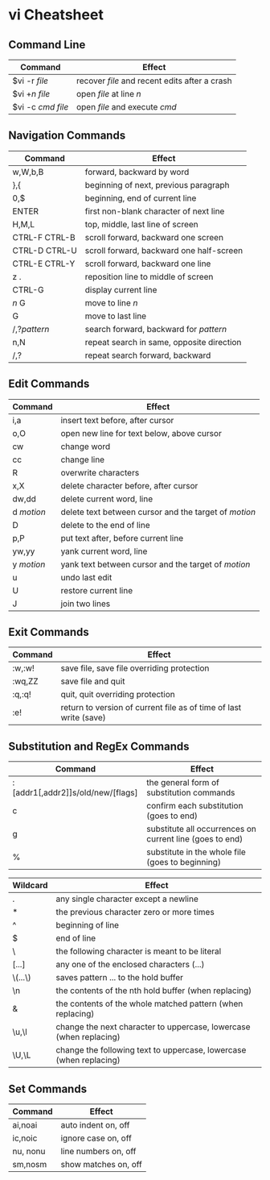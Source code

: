 # vi Cheatsheet

## Command Line
| Command | Effect |
| --- | --- |
| $vi -r *file* | recover *file* and recent edits after a crash |
| $vi +*n* *file* | open *file* at line *n* |
| $vi -c *cmd* *file* | open *file* and execute *cmd* |

## Navigation Commands
| Command | Effect |
| --- | --- |
| w,W,b,B | forward, backward by word |
| },{ | beginning of next, previous paragraph |
| 0,$ | beginning, end of current line |
| ENTER | first non-blank character of next line |
| H,M,L | top, middle, last line of screen |
| CTRL-F CTRL-B | scroll forward, backward one screen |
| CTRL-D CTRL-U | scroll forward, backward one half-screen |
| CTRL-E CTRL-Y | scroll forward, backward one line |
| z . | reposition line to middle of screen |
| CTRL-G | display current line |
| *n* G | move to line *n* |
| G | move to last line |
| /,?*pattern* | search forward, backward for *pattern* |
| n,N | repeat search in same, opposite direction |
| /,? | repeat search forward, backward |

## Edit Commands
| Command | Effect |
| --- | --- |
| i,a | insert text before, after cursor |
| o,O | open new line for text below, above cursor |
| cw | change word |
| cc | change line |
| R | overwrite characters |
| x,X | delete character before, after cursor |
| dw,dd | delete current word, line |
| d *motion* | delete text between cursor and the target of *motion* |
| D | delete to the end of line |
| p,P | put text after, before current line |
| yw,yy | yank current word, line |
| y *motion* | yank text between cursor and the target of *motion* |
| u | undo last edit |
| U | restore current line |
| J | join two lines |

## Exit Commands
| Command | Effect |
| --- | --- |
| :w,:w! | save file, save file overriding protection |
| :wq,ZZ | save file and quit |
| :q,:q! | quit, quit overriding protection |
| :e! | return to version of current file as of time of last write (save) |

## Substitution and RegEx Commands
| Command | Effect |
| --- | --- |
| :[addr1[,addr2]]s/old/new/[flags] | the general form of substitution commands |
| c | confirm each substitution (goes to end) |
| g | substitute all occurrences on current line (goes to end) |
| % | substitute in the whole file (goes to beginning) |

| Wildcard | Effect |
| --- | --- |
| . | any single character except a newline |
| * | the previous character zero or more times |
| ^ | beginning of line |
| $ | end of line |
| \ | the following character is meant to be literal |
| [...] | any one of the enclosed characters (...) |
| \\(...\\) | saves pattern ... to the hold buffer |
| \n | the contents of the nth hold buffer (when replacing) |
| & | the contents of the whole matched pattern (when replacing) |
| \u,\l | change the next character to uppercase, lowercase (when replacing) |
| \U,\L | change the following text to uppercase, lowercase (when replacing) |

## Set Commands
| Command | Effect |
| --- | --- |
| ai,noai | auto indent on, off |
| ic,noic | ignore case on, off |
| nu, nonu | line numbers on, off |
| sm,nosm | show matches on, off |
